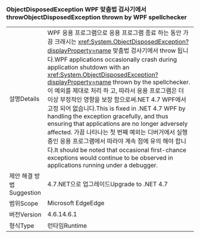 ### <a name="objectdisposedexception-thrown-by-wpf-spellchecker"></a><span data-ttu-id="50b68-101">ObjectDisposedException WPF 맞춤법 검사기에서 throw</span><span class="sxs-lookup"><span data-stu-id="50b68-101">ObjectDisposedException thrown by WPF spellchecker</span></span>

|   |   |
|---|---|
|<span data-ttu-id="50b68-102">설명</span><span class="sxs-lookup"><span data-stu-id="50b68-102">Details</span></span>|<span data-ttu-id="50b68-103">WPF 응용 프로그램으로 응용 프로그램 종료 하는 동안 가끔 크래시는 <xref:System.ObjectDisposedException?displayProperty=name> 맞춤법 검사기에서 throw 됩니다.</span><span class="sxs-lookup"><span data-stu-id="50b68-103">WPF applications occasionally crash during application shutdown with an <xref:System.ObjectDisposedException?displayProperty=name> thrown by the spellchecker.</span></span> <span data-ttu-id="50b68-104">이 예외를 제대로 처리 하 고, 따라서 응용 프로그램은 더 이상 부정적인 영향을 보장 함으로써.NET 4.7 WPF에서 고정 되어 없습니다.</span><span class="sxs-lookup"><span data-stu-id="50b68-104">This is fixed in .NET 4.7 WPF by handling the exception gracefully, and thus ensuring that applications are no longer adversely affected.</span></span> <span data-ttu-id="50b68-105">가끔 나타나는 첫 번째 예외는 디버거에서 실행 중인 응용 프로그램에서 따라야 계속 점에 유의 해야 합니다.</span><span class="sxs-lookup"><span data-stu-id="50b68-105">It should be noted that occasional first-chance exceptions would continue to be observed in applications running under a debugger.</span></span>|
|<span data-ttu-id="50b68-106">제안 해결 방법</span><span class="sxs-lookup"><span data-stu-id="50b68-106">Suggestion</span></span>|<span data-ttu-id="50b68-107">4.7.NET으로 업그레이드</span><span class="sxs-lookup"><span data-stu-id="50b68-107">Upgrade to .NET 4.7</span></span>|
|<span data-ttu-id="50b68-108">범위</span><span class="sxs-lookup"><span data-stu-id="50b68-108">Scope</span></span>|<span data-ttu-id="50b68-109">Microsoft Edge</span><span class="sxs-lookup"><span data-stu-id="50b68-109">Edge</span></span>|
|<span data-ttu-id="50b68-110">버전</span><span class="sxs-lookup"><span data-stu-id="50b68-110">Version</span></span>|<span data-ttu-id="50b68-111">4.6.1</span><span class="sxs-lookup"><span data-stu-id="50b68-111">4.6.1</span></span>|
|<span data-ttu-id="50b68-112">형식</span><span class="sxs-lookup"><span data-stu-id="50b68-112">Type</span></span>|<span data-ttu-id="50b68-113">런타임</span><span class="sxs-lookup"><span data-stu-id="50b68-113">Runtime</span></span>|

